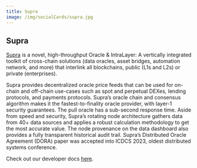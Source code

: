 ```yaml
---
title: Supra
image: /img/socialCards/supra.jpg
---
```


## Supra

[Supra](https://supraoracles.com/) is a novel, high-throughput Oracle &
IntraLayer: A vertically integrated toolkit of cross-chain solutions (data
oracles, asset bridges, automation network, and more) that interlink all
blockchains, public (L1s and L2s) or private (enterprises).

Supra provides decentralized oracle price feeds that can be used for on-chain
and off-chain use-cases such as spot and perpetual DEXes, lending protocols, and
payments protocols. Supra’s oracle chain and consensus algorithm makes it the
fastest-to-finality oracle provider, with layer-1 security guarantees. The pull
oracle has a sub-second response time. Aside from speed and security, Supra’s
rotating node architecture gathers data from 40+ data sources and applies a
robust calculation methodology to get the most accurate value. The node
provenance on the data dashboard also provides a fully transparent historical
audit trail. Supra’s Distributed Oracle Agreement (DORA) paper was accepted into
ICDCS 2023, oldest distributed systems conference.

Check out our developer docs [here](https://docs.supra.com/oracles/overview).
